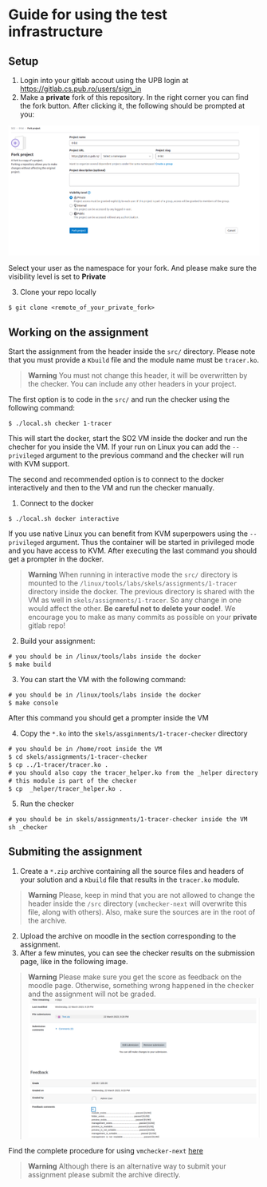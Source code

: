 # Guide for using the test infrastructure

## Setup
1. Login into your gitlab accout using the UPB login at https://gitlab.cs.pub.ro/users/sign_in
2. Make a **private** fork of this repository.
In the right corner you can find the fork button.
After clicking it, the following should be prompted at you:

![private_fork](./img/private_fork.png)

Select your user as the namespace for your fork.
And please make sure the visibility level is set to **Private**

3. Clone your repo locally
```
$ git clone <remote_of_your_private_fork>
```

## Working on the assignment
Start the assignment from the header inside the `src/` directory.
Please note that you must provide a `Kbuild` file and the module name must be `tracer.ko`.
> **Warning**
> You must not change this header, it will be overwritten by the checker. 
> You can include any other headers in your project.

The first option is to code in the `src/` and run the checker using the following command:
```
$ ./local.sh checker 1-tracer
```
This will start the docker, start the SO2 VM inside the docker and run the checher for you inside the VM.
If your run on Linux you can add the `--privileged` argument to the previous command and the checker will run with KVM support.

The second and recommended option is to connect to the docker interactively and then to the VM and run the checker manually.
1. Connect to the docker
```
$ ./local.sh docker interactive
```
If you use native Linux you can benefit from KVM superpowers using the `--privileged` argument.
Thus the container will be started in privileged mode and you have access to KVM.
After executing the last command you should get a prompter in the docker.

> **Warning**
> When running in interactive mode the `src/` directory is mounted to the `/linux/tools/labs/skels/assignments/1-tracer` directory inside the docker.
> The previous directory is shared with the VM as well in `skels/assignments/1-tracer`.
> So any change in one  would affect the other.
> **Be careful not to delete your code!**.
> We encourage you to make as many commits as possible on your **private** gitlab repo!

2. Build your assignment:
```
# you should be in /linux/tools/labs inside the docker
$ make build
```

3. You can start the VM with the following command:
```
# you should be in /linux/tools/labs inside the docker
$ make console
```
After this command you should get a prompter inside the VM

4. Copy the `*.ko` into the `skels/assginments/1-tracer-checker` directory
```
# you should be in /home/root inside the VM
$ cd skels/assignments/1-tracer-checker
$ cp ../1-tracer/tracer.ko .
# you should also copy the tracer_helper.ko from the _helper directory
# this module is part of the checker
$ cp  _helper/tracer_helper.ko .
```

5. Run the checker
```
# you should be in skels/assignments/1-tracer-checker inside the VM
sh _checker
```

## Submiting the assignment
1. Create a `*.zip` archive containing all the source files and headers of your solution and a `Kbuild` file that results in the `tracer.ko` module.
> **Warning**
> Please, keep in mind that you are not allowed to change the header inside the `/src` directory (`vmchecker-next` will overwrite this file, along with others).
> Also, make sure the sources are in the root of the archive.
2. Upload the archive on moodle in the section corresponding to the assignment.
3. After a few minutes, you can see the checker results on the submission page, like in the following image.
> **Warning**
> Please make sure you get the score as feedback on the moodle page. Otherwise, something wrong happened in the checker and the assignment will not be graded.
![feedback](./img/feedback.png)

Find the complete procedure for using `vmchecker-next` [here](https://github.com/systems-cs-pub-ro/vmchecker-next/wiki/Student-Handbook)

> **Warning**
> Although there is an alternative way to submit your assignment please submit the archive directly.
